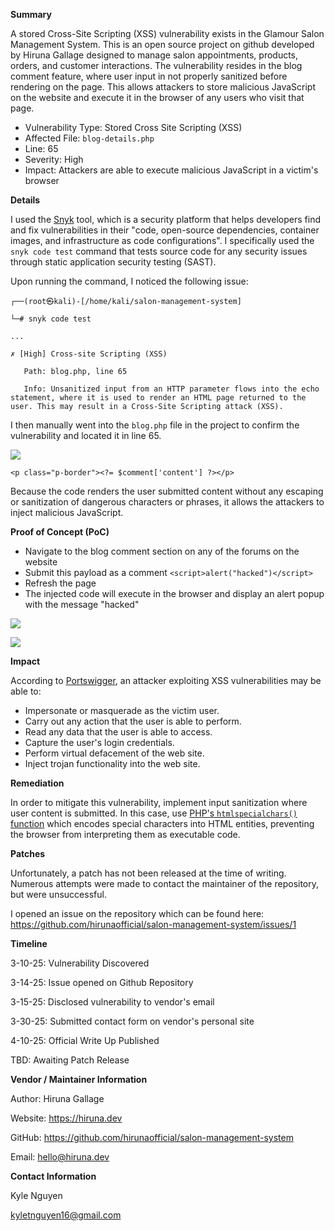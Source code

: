 
**Summary**

A stored Cross-Site Scripting (XSS) vulnerability exists in the Glamour Salon Management System. This is an open source project on github developed by Hiruna Gallage designed to manage salon appointments, products, orders, and customer interactions. The vulnerability resides in the blog comment feature, where user input in not properly sanitized before rendering on the page. This allows attackers to store malicious JavaScript on the website and execute it in the browser of any users who visit that page.

- Vulnerability Type: Stored Cross Site Scripting (XSS)
- Affected File: `blog-details.php`
- Line: 65
- Severity: High
- Impact: Attackers are able to execute malicious JavaScript in a victim's browser


**Details**

I used the [Snyk](https://snyk.io/) tool, which is a security platform that helps developers find and fix vulnerabilities in their "code, open-source dependencies, container images, and infrastructure as code configurations". I specifically used the `snyk code test` command that tests source code for any security issues through static application security testing (SAST).

Upon running the command, I noticed the following issue:

```
┌──(root㉿kali)-[/home/kali/salon-management-system]

└─# snyk code test

...

✗ [High] Cross-site Scripting (XSS) 

   Path: blog.php, line 65 

   Info: Unsanitized input from an HTTP parameter flows into the echo statement, where it is used to render an HTML page returned to the user. This may result in a Cross-Site Scripting attack (XSS).
```


I then manually went into the `blog.php` file in the project to confirm the vulnerability and located it in line 65.

![](/XSS%20Dislcosure%20-%20Glamour%20Salon/attachments/VirtualBoxVM_2E1IIXvfaD.png)

`<p class="p-border"><?= $comment['content'] ?></p>`

Because the code renders the user submitted content without any escaping or sanitization of dangerous characters or phrases, it allows the attackers to inject malicious JavaScript.



**Proof of Concept (PoC)**

- Navigate to the blog comment section on any of the forums on the website
- Submit this payload as a comment `<script>alert("hacked")</script>`
- Refresh the page
- The injected code will execute in the browser and display an alert popup with the message "hacked"

![](/XSS%20Dislcosure%20-%20Glamour%20Salon/attachments/Pasted%20image%2020250407212811.png)

![](XSS%20Dislcosure%20-%20Glamour%20Salon/attachments/Pasted%20image%2020250407212818.png)

**Impact**

According to [Portswigger](https://portswigger.net/web-security/cross-site-scripting/stored), an attacker exploiting XSS vulnerabilities may be able to:
- Impersonate or masquerade as the victim user.
- Carry out any action that the user is able to perform.
- Read any data that the user is able to access.
- Capture the user's login credentials.
- Perform virtual defacement of the web site.
- Inject trojan functionality into the web site.


**Remediation**

In order to mitigate this vulnerability, implement input sanitization where user content is submitted. In this case, use [PHP's `htmlspecialchars()` function](https://www.php.net/manual/en/function.htmlspecialchars.php) which encodes special characters into HTML entities, preventing the browser from interpreting them as executable code.

**Patches**

Unfortunately, a patch has not been released at the time of writing. Numerous attempts were made to contact the maintainer of the repository, but were unsuccessful.

I opened an issue on the repository which can be found here: https://github.com/hirunaofficial/salon-management-system/issues/1


**Timeline**

3-10-25: Vulnerability Discovered

3-14-25: Issue opened on Github Repository

3-15-25: Disclosed vulnerability to vendor's email

3-30-25: Submitted contact form on vendor's personal site

4-10-25: Official Write Up Published

TBD: Awaiting Patch Release

**Vendor / Maintainer Information**

Author: Hiruna Gallage

Website: https://hiruna.dev

GitHub: https://github.com/hirunaofficial/salon-management-system

Email: hello@hiruna.dev


**Contact Information**

Kyle Nguyen

kyletnguyen16@gmail.com
